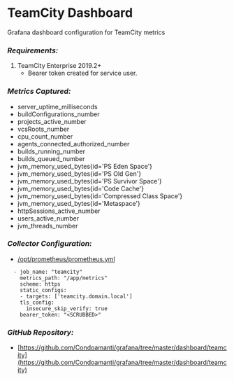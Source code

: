 # TeamCity Dashboard
Grafana dashboard configuration for TeamCity metrics

### ***Requirements:***
1. TeamCity Enterprise 2019.2+
	- Bearer token created for service user.

### ***Metrics Captured:***
- server_uptime_milliseconds
- buildConfigurations_number
- projects_active_number
- vcsRoots_number
- cpu_count_number
- agents_connected_authorized_number
- builds_running_number
- builds_queued_number
- jvm_memory_used_bytes{id='PS Eden Space'}
- jvm_memory_used_bytes{id='PS Old Gen'}
- jvm_memory_used_bytes{id='PS Survivor Space'}
- jvm_memory_used_bytes{id='Code Cache'}
- jvm_memory_used_bytes{id='Compressed Class Space'}
- jvm_memory_used_bytes{id='Metaspace'}
- httpSessions_active_number
- users_active_number
- jvm_threads_number

### ***Collector Configuration:***
- [/opt/prometheus/prometheus.yml](https://github.com/Condoamanti/grafana/blob/master/dashboard/teamcity/opt/prometheus/prometheus.yml)

```
  - job_name: "teamcity"
    metrics_path: "/app/metrics"
    scheme: https
    static_configs:
    - targets: ['teamcity.domain.local']
    tls_config:
      insecure_skip_verify: true
    bearer_token: "<SCRUBBED>"
```
### ***GitHub Repository:***
- [https://github.com/Condoamanti/grafana/tree/master/dashboard/teamcity](https://github.com/Condoamanti/grafana/tree/master/dashboard/teamcity)

